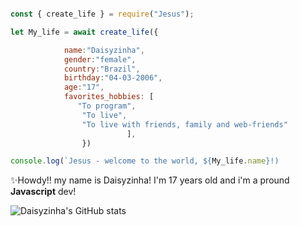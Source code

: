 ```js

const { create_life } = require("Jesus");

let My_life = await create_life({

            name:"Daisyzinha",
            gender:"female",
            country:"Brazil",
            birthday:"04-03-2006",
            age:"17",
            favorites_hobbies: [
               "To program",
                "To live",   
                "To live with friends, family and web-friends"                  
                          ],
                })

console.log(`Jesus - welcome to the world, ${My_life.name}!)
```



✨Howdy!! my name is Daisyzinha! I'm 17 years old and i'm a pround **Javascript** dev!

![Daisyzinha's GitHub stats](https://github-readme-stats.vercel.app/api?username=Daisyzinha&count_private=false)
